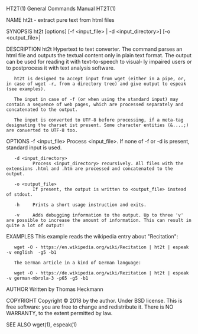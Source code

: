 HT2T(1)                                                                                  General Commands Manual                                                                                  HT2T(1)

NAME
       ht2t - extract pure text from html files

SYNOPSIS
       ht2t [options] [-f <input_file> | -d <input_directory>] [-o <output_file>]

DESCRIPTION
       ht2t Hypertext to text converter. The command parses an html file and outputs the textual content only in plain text format.  The output can be used for reading it with text-to-speech to visual‐
       ly impaired users or to postprocess it with text analysis software.

       ht2t is designed to accept input from wget (either in a pipe, or, in case of wget -r, from a directory tree) and give output to espeak (see examples).

       The input in case of -f (or when using the standard input) may contain a sequence of web pages, which are processed separately and concatenated to the output.

       The input is converted to UTF-8 before processing, if a meta-tag designating the charset ist present. Some character entities (&....;) are converted to UTF-8 too.

OPTIONS
       -f <input_file>
              Process <input_file>. If none of -f or -d is present, standard input is used.

       -d <input_directory>
              Process <input_directory> recursively. All files with the extensions .html and .htm are processed and concatenated to the output.

       -o <output_file>
              If present, the output is written to <output_file> instead of stdout.

       -h     Prints a short usage instruction and exits.

       -v     Adds debugging information to the output. Up to three 'v' are possible to increase the amount of information. This can result in quite a lot of output!

EXAMPLES
       This example reads the wikipedia entry about "Recitation":

       wget -O - https://en.wikipedia.org/wiki/Recitation | ht2t | espeak -v english  -g5 -b1

       The German article in a kind of German language:

       wget -O - https://de.wikipedia.org/wiki/Rezitation | ht2t | espeak -v german-mbrola-3 -p65 -g5 -b1

AUTHOR
       Written by Thomas Heckmann

COPYRIGHT
       Copyright © 2018 by the author. Under BSD license.  This is free software: you are free to change and redistribute it.  There is NO WARRANTY, to the extent permitted by law.

SEE ALSO
       wget(1), espeak(1)

  
